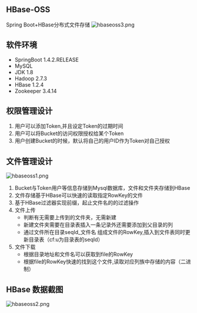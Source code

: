 ## HBase-OSS
Spring Boot+HBase分布式文件存储
![hbaseoss3.png](https://i.loli.net/2020/10/02/oBDVKbtduOFJ3yX.png)

## 软件环境
* SpringBoot 1.4.2.RELEASE
* MySQL
* JDK 1.8
* Hadoop 2.7.3
* HBase 1.2.4
* Zookeeper 3.4.14

## 权限管理设计
1. 用户可以添加Token,并且设定Token的过期时间
2. 用户可以将Bucket的访问权限授权给某个Token
3. 用户创建Bucket的时候，默认将自己的用户ID作为Token对自己授权

## 文件管理设计
![hbaseoss1.png](https://i.loli.net/2020/10/02/lQSAt3I1fuKcdFC.png)
1. Bucket与Token用户等信息存储到Mysql数据库，文件和文件夹存储到HBase
2. 文件存储基于HBase可以快速的读取指定RowKey的文件
3. 基于HBase过滤器实现前缀，起止文件名的的过滤操作
4. 文件上传
   * 判断有无需要上传到的文件夹，无需新建
   * 新建文件夹需要在目录表插入一条记录外还需要添加到父目录的列
   * 通过文件所在目录seqId_文件名 组成文件的RowKey,插入到文件表同时更新目录表（cf:u为目录表的seqId）
5. 文件下载
   * 根据目录地址和文件名可以获取到file的RowKey
   * 根据file的RowKey快速的找到这个文件,读取对应列族中存储的内容（二进制）

## HBase 数据截图
![hbaseoss2.png](https://i.loli.net/2020/10/02/1t6QlovXyKcbeDn.png)
   

